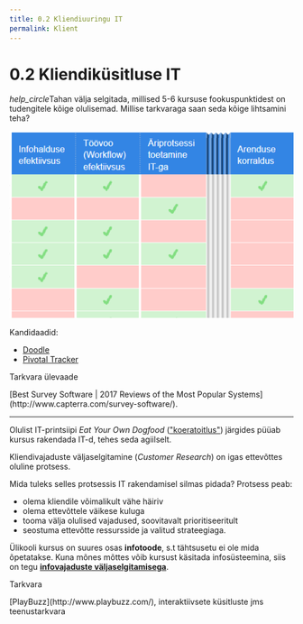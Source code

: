 ```yaml
---
title: 0.2 Kliendiuuringu IT
permalink: Klient
---
```


# 0.2 Kliendiküsitluse IT

<p class='action'><i class="material-icons ikoon">help_circle</i>Tahan välja selgitada, millised 5-6 kursuse fookuspunktidest on tudengitele kõige olulisemad. Millise tarkvaraga saan seda kõige lihtsamini teha?</p>

![](img/Uuring.PNG)

Kandidaadid:

- [Doodle](https://doodle.com/free-online-voting)
- [Pivotal Tracker](https://www.pivotaltracker.com/)

<p class='tags'>Tarkvara ülevaade</p>
[Best Survey Software | 2017 Reviews of the Most Popular Systems](http://www.capterra.com/survey-software/).

---

Olulist IT-printsiipi _Eat Your Own Dogfood_ (["koeratoitlus"](https://agiil.github.io/sonastik/#koeratoit)) järgides püüab kursus rakendada IT-d, tehes seda agiilselt.

Kliendivajaduste väljaselgitamine (_Customer Research_) on igas ettevõttes oluline protsess.

Mida tuleks selles protsessis IT rakendamisel silmas pidada? Protsess peab:

- olema kliendile võimalikult vähe häiriv
- olema ettevõttele väikese kuluga
- tooma välja olulised vajadused, soovitavalt prioritiseeritult
- seostuma ettevõtte ressursside ja valitud strateegiaga.

Ülikooli kursus on suures osas __infotoode__, s.t tähtsusetu ei ole mida õpetatakse. Kuna mõnes mõttes võib kursust käsitada infosüsteemina, siis on tegu __[infovajaduste väljaselgitamisega](IT/Nouded)__.

<p class='tags'>Tarkvara</p>
[PlayBuzz](http://www.playbuzz.com/), interaktiivsete küsitluste jms teenustarkvara